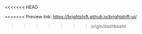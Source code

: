 <<<<<<< HEAD

=======
Preview link: 
https://brightshift.github.io/brightshift-ui/
>>>>>>> origin/dashboard
